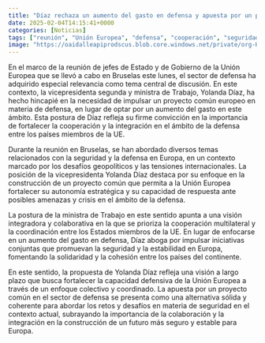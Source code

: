 ```yaml
---
title: "Díaz rechaza un aumento del gasto en defensa y apuesta por un proyecto común europeo"
date: 2025-02-04T14:15:41+0000
categories: [Noticias]
tags: ["reunión", "Unión Europea", "defensa", "cooperación", "seguridad", "Europa", "colaboración"]
image: "https://oaidalleapiprodscus.blob.core.windows.net/private/org-HKmKxpuNw3Y88lm4EBrIPq0n/user-ZwiCXOggLL8ZNNKE2g7rXFmV/img-f5rS80pMPhQDqFejjHR9PtJW.png?st=2025-02-04T13%3A15%3A40Z&se=2025-02-04T15%3A15%3A40Z&sp=r&sv=2024-08-04&sr=b&rscd=inline&rsct=image/png&skoid=d505667d-d6c1-4a0a-bac7-5c84a87759f8&sktid=a48cca56-e6da-484e-a814-9c849652bcb3&skt=2025-02-04T00%3A23%3A27Z&ske=2025-02-05T00%3A23%3A27Z&sks=b&skv=2024-08-04&sig=tn5pZUiPhhNNw3ydlK/kHt3fgBr3AZsWaZi8gSWXUHI%3D"
---
```


En el marco de la reunión de jefes de Estado y de Gobierno de la Unión Europea que se llevó a cabo en Bruselas este lunes, el sector de defensa ha adquirido especial relevancia como tema central de discusión. En este contexto, la vicepresidenta segunda y ministra de Trabajo, Yolanda Díaz, ha hecho hincapié en la necesidad de impulsar un proyecto común europeo en materia de defensa, en lugar de optar por un aumento del gasto en este ámbito. Esta postura de Díaz refleja su firme convicción en la importancia de fortalecer la cooperación y la integración en el ámbito de la defensa entre los países miembros de la UE.

Durante la reunión en Bruselas, se han abordado diversos temas relacionados con la seguridad y la defensa en Europa, en un contexto marcado por los desafíos geopolíticos y las tensiones internacionales. La posición de la vicepresidenta Yolanda Díaz destaca por su enfoque en la construcción de un proyecto común que permita a la Unión Europea fortalecer su autonomía estratégica y su capacidad de respuesta ante posibles amenazas y crisis en el ámbito de la defensa.

La postura de la ministra de Trabajo en este sentido apunta a una visión integradora y colaborativa en la que se prioriza la cooperación multilateral y la coordinación entre los Estados miembros de la UE. En lugar de enfocarse en un aumento del gasto en defensa, Díaz aboga por impulsar iniciativas conjuntas que promuevan la seguridad y la estabilidad en Europa, fomentando la solidaridad y la cohesión entre los países del continente.

En este sentido, la propuesta de Yolanda Díaz refleja una visión a largo plazo que busca fortalecer la capacidad defensiva de la Unión Europea a través de un enfoque colectivo y coordinado. La apuesta por un proyecto común en el sector de defensa se presenta como una alternativa sólida y coherente para abordar los retos y desafíos en materia de seguridad en el contexto actual, subrayando la importancia de la colaboración y la integración en la construcción de un futuro más seguro y estable para Europa.
    